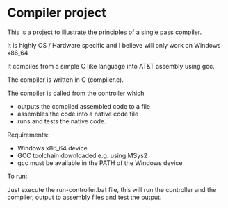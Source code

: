 # Compiler project

This is a project to illustrate the principles of a single pass compiler.

It is highly OS / Hardware specific and I believe will only work on Windows x86_64 

It compiles from a simple C like language into AT&T assembly using gcc.

The compiler is written in C (compiler.c).

The compiler is called from the controller which
- outputs the compiled assembled code to a file
- assembles the code into a native code file
- runs and tests the native code.

Requirements:

- Windows x86_64  device
- GCC toolchain downloaded e.g. using MSys2
- gcc must be available in the PATH of the Windows device

To run:

Just execute the run-controller.bat file, this will run the controller and the compiler, output to assembly files and test the output.
